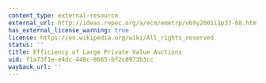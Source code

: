 ```yaml
---
content_type: external-resource
external_url: http://ideas.repec.org/a/ecm/emetrp/v69y2001i1p37-68.html
has_external_license_warning: true
license: https://en.wikipedia.org/wiki/All_rights_reserved
status: ''
title: Efficiency of Large Private Value Auctions
uid: f1a73f1e-e4dc-448c-8665-bf2c0973b3cc
wayback_url: ''
---
```


